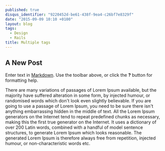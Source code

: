 ```yaml
---
published: true
disqus_identifier: "9220452d-be61-438f-9ea4-c26bf7e8329f"
date: "2015-09-09 10:10 +0100"
layout: blog
tags: 
  - Design
  - Rails
title: Multiple tags
---
```


## A New Post

Enter text in [Markdown](http://daringfireball.net/projects/markdown/). Use the toolbar above, or click the **?** button for formatting help.

There are many variations of passages of Lorem Ipsum available, but the majority have suffered alteration in some form, by injected humour, or randomised words which don't look even slightly believable. If you are going to use a passage of Lorem Ipsum, you need to be sure there isn't anything embarrassing hidden in the middle of text. All the Lorem Ipsum generators on the Internet tend to repeat predefined chunks as necessary, making this the first true generator on the Internet. It uses a dictionary of over 200 Latin words, combined with a handful of model sentence structures, to generate Lorem Ipsum which looks reasonable. The generated Lorem Ipsum is therefore always free from repetition, injected humour, or non-characteristic words etc.
